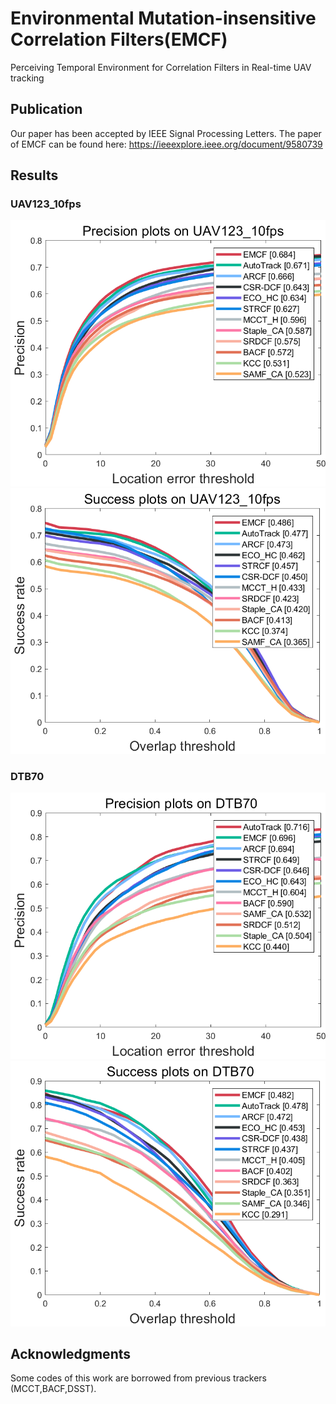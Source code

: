 # Environmental Mutation-insensitive Correlation Filters(EMCF)
Perceiving Temporal Environment for Correlation Filters in Real-time UAV tracking


## Publication
Our paper has been accepted by IEEE Signal Processing Letters.
The paper of EMCF can be found here: https://ieeexplore.ieee.org/document/9580739

## Results

### UAV123_10fps
![github](https://github.com/FreeZhang96/EMCF/blob/master/result_OPE/UAV123_10fps_PR.png "github")
![github](https://github.com/FreeZhang96/EMCF/blob/master/result_OPE/UAV123_10fps_SR.png "github")
### DTB70
![github](https://github.com/FreeZhang96/EMCF/blob/master/result_OPE/DTB70_PR.png "github")
![github](https://github.com/FreeZhang96/EMCF/blob/master/result_OPE/DTB70_SR.png "github")

## Acknowledgments
Some codes of this work are borrowed from previous trackers (MCCT,BACF,DSST).
